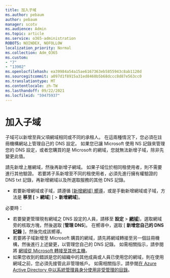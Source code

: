 ```yaml
---
title: 加入子域
ms.author: pebaum
author: pebaum
manager: scotv
ms.audience: Admin
ms.topic: article
ms.service: o365-administration
ROBOTS: NOINDEX, NOFOLLOW
localization_priority: Normal
ms.collection: Adm_O365
ms.custom:
- "7"
- "13902"
ms.openlocfilehash: ea39984a54a15ae6167363eb5855943c8ab1120d
ms.sourcegitcommit: a097d1f8915a31ed8460b5b68dccc8d87e563cc0
ms.translationtype: MT
ms.contentlocale: zh-TW
ms.lasthandoff: 09/22/2021
ms.locfileid: "59475937"
---
```

# <a name="adding-a-sub-domain"></a>加入子域

子域可以新增至與父項網域相同或不同的承租人。 在這兩種情況下，您必須在註冊機構網站上管理自己的 DNS 設定。 如果您已讓 Microsoft 使用 NS 記錄來管理您的 DNS 設定，或者您購買的是 Microsoft 的網域，您就無法新增子域，除非先變更此值。

請先新增上層網域，然後再新增子網域。 如果子域位於相同租使用者，則不需要進行其他驗證。 若要將子系新增至不同的租使用者，必須先進行擁有權驗證的 DNS txt 記錄，再新增網域以及所選取服務的其他 DNS 記錄。

- 若要新增網域或子域，請遵循 [[新增網域] 嚮導](https://admin.microsoft.com/Adminportal#/Domains/Wizard)，或是手動新增網域或子域，方法是 **移至 [**  >  **網域**] [  >  **新增網域**]。

必要時：

- 若要變更管理現有網域之 DNS 設定的人員，請移至 **設定**  >  [**網域**](https://admin.microsoft.com/Adminportal/Home#/Domains)]，選取網域旁的核取方塊，然後選取 [**管理 DNS**]。 在嚮導中，選取 [ **新增您自己的 DNS 記錄** ]，然後完成該嚮導。
- 若要將子域新增至 Microsoft 購買的網域，請先將網域轉接至另一個註冊機構，然後進行上述變更，以管理您自己的 DNS 記錄。 如需相關指示，請參閱將 [網域從 Microsoft 轉接至其他主機](https://docs.microsoft.com/microsoft-365/admin/get-help-with-domains/transfer-a-domain-from-microsoft-to-another-host)。
- 如果您收到的錯誤是您的組織中的其他成員或人員已使用您的網域，則在使用網域之前，您必須先接管此非管理帳戶。 如需相關指示，請參閱[在 Azure Active Directory 中以系統管理員身分使用非受管理的目錄](https://docs.microsoft.com/azure/active-directory/enterprise-users/domains-admin-takeover)。
